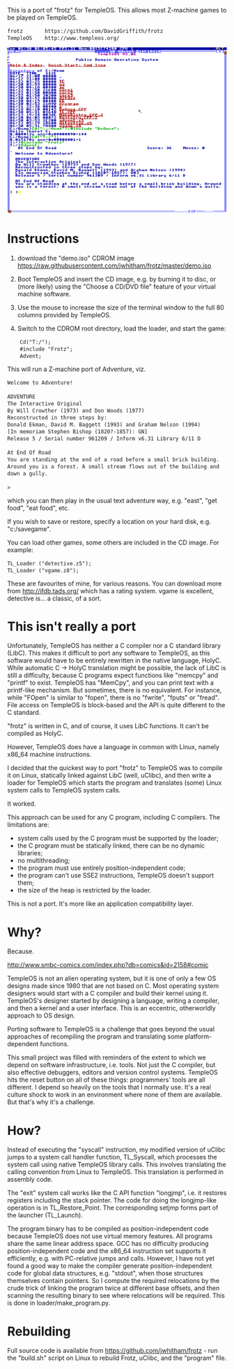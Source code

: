 This is a port of "frotz" for TempleOS. This allows most Z-machine games
to be played on TempleOS.

    frotz       https://github.com/DavidGriffith/frotz
    TempleOS    http://www.templeos.org/

![Screenshot](templeos.png)


# Instructions

1. download the "demo.iso" CDROM image
    https://raw.githubusercontent.com/jwhitham/frotz/master/demo.iso

2. Boot TempleOS and insert the CD image, e.g. by burning it to disc,
or (more likely) using the "Choose a CD/DVD file" feature of your
virtual machine software.

3. Use the mouse to increase the size of the terminal window to the full 
80 columns provided by TempleOS.

4. Switch to the CDROM root directory, load the loader, and start the game:
```
    Cd("T:/");
    #include "Frotz";
    Advent;
```

This will run a Z-machine port of Adventure, viz.

    Welcome to Adventure!

    ADVENTURE
    The Interactive Original
    By Will Crowther (1973) and Don Woods (1977)
    Reconstructed in three steps by:
    Donald Ekman, David M. Baggett (1993) and Graham Nelson (1994)
    [In memoriam Stephen Bishop (1820?-1857): GN]
    Release 5 / Serial number 961209 / Inform v6.31 Library 6/11 D

    At End Of Road
    You are standing at the end of a road before a small brick building.
    Around you is a forest. A small stream flows out of the building and
    down a gully.

    >

which you can then play in the usual text adventure way, e.g. "east",
"get food", "eat food", etc.

If you wish to save or restore, specify a location on your hard disk,
e.g. "c:/savegame".

You can load other games, some others are included in the CD image. For example:
    
    TL_Loader ("detective.z5");
    TL_Loader ("vgame.z8");

These are favourites of mine, for various reasons. You can download
more from http://ifdb.tads.org/ which has a rating system. vgame 
is excellent, detective is... a classic, of a sort.


# This isn't really a port

Unfortunately, TempleOS has neither a C compiler nor a C standard library
(LibC). This makes it difficult to port any software to TempleOS, as 
this software would have to be entirely rewritten in the native 
language, HolyC. While automatic C -> HolyC translation might be possible,
the lack of LibC is still a difficulty, because C programs expect 
functions like "memcpy" and "printf" to exist. TempleOS has "MemCpy", 
and you can print text with a printf-like mechanism.  But sometimes, 
there is no equivalent. For instance, while "FOpen" is similar
to "fopen", there is no "fwrite", "fputs" or "fread". File access on
TempleOS is block-based and the API is quite different to the C standard.

"frotz" is written in C, and of course, it uses LibC functions.
It can't be compiled as HolyC.

However, TempleOS does have a language in common with Linux, namely
x86_64 machine instructions. 

I decided that the quickest way to port "frotz" to TempleOS was to
compile it on Linux, statically linked against LibC (well, uClibc),
and then write a loader for TempleOS which starts the program and
translates (some) Linux system calls to TempleOS system calls.

It worked.

This approach can be used for any C program, including C compilers.
The limitations are:
* system calls used by the C program must be supported by the loader;
* the C program must be statically linked, there can be no dynamic libraries;
* no multithreading;
* the program must use entirely position-independent code;
* the program can't use SSE2 instructions, TempleOS doesn't support them;
* the size of the heap is restricted by the loader.

This is not a port. It's more like an application compatibility layer.


# Why?

Because.

http://www.smbc-comics.com/index.php?db=comics&id=2158#comic

TempleOS is not an alien operating system, but it is one of only a few
OS designs made since 1980 that are not based on C. Most operating system
designers would start with a C compiler and build their kernel using it.
TempleOS's designer started by designing a language, writing a compiler,
and then a kernel and a user interface. This is an eccentric, otherworldly
approach to OS design.

Porting software to TempleOS is a challenge that goes beyond the usual
approaches of recompiling the program and translating some 
platform-dependent functions.

This small project was filled with reminders of the extent to which we
depend on software infrastructure, i.e. tools. Not just the C compiler,
but also effective debuggers, editors and version control systems.
TempleOS hits the reset button on all of these things: programmers' tools
are all different. I depend so heavily on the tools that I normally use.
It's a real culture shock to work in an environment where none of
them are available. But that's why it's a challenge.


# How?

Instead of executing the "syscall" instruction, my modified version 
of uClibc jumps to a system call handler function, TL_Syscall, which
processes the system call using native TempleOS library calls. This
involves translating the calling convention from Linux to TempleOS.
This translation is performed in assembly code.

The "exit" system call works like the C API function "longjmp", i.e.
it restores registers including the stack pointer. The code for doing
the longjmp-like operation is in TL_Restore_Point. The corresponding
setjmp forms part of the launcher (TL_Launch).

The program binary has to be compiled as position-independent code
because TempleOS does not use virtual memory features. All programs
share the same linear address space. GCC has no difficulty producing
position-independent code and the x86_64 instruction set supports it
efficiently, e.g. with PC-relative jumps and calls. However, I have not
yet found a good way to make the compiler generate position-independent
code for global data structures, e.g. "stdout", when those structures
themselves contain pointers. So I compute the required relocations
by the crude trick of linking the program twice at different base
offsets, and then scanning the resulting binary to see where relocations
will be required. This is done in loader/make_program.py.


# Rebuilding

Full source code is available from https://github.com/jwhitham/frotz -
run the "build.sh" script on Linux to rebuild Frotz, uClibc, and the
"program" file.


